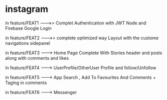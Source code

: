 # instagram

in feature/FEAT1   --->> Complet Authentication with JWT Node and Firebase Google Login

in feature/FEAT2   --->> complete optimized way Layout with the custome navigations sidepanel

in feature/FEAT3 ---> Home Page Complete With Stories header and posts along with comments and likes 

in feature/FEAT4  ---> UserProfile/OtherUser Profile and follow/Unfollow

in feature/FEAT5  ---> App Search , Add To Favourites And Comments + Taging in comments

in feature/FEAT6  ---> Messenger


